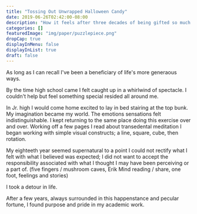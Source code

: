 ```yaml
---
title: "Tossing Out Unwrapped Halloween Candy"
date: 2019-06-26T02:42:00-08:00
description: "How it feels after three decades of being gifted so much from life and everyone in it, to feeling somethings amiss just because everyone doesn't love me."
categories: []
featuredImage: "img/paper/puzzlepiece.png"
dropCap: true
displayInMenu: false
displayInList: true
draft: false
---
```


As long as I can recall I've been a beneficiary of life's more generaous ways.  

By the time high school came I felt caught up in a whirlwind of spectacle. I couldn't help but feel something special resided all around me.  

In Jr. high I would come home excited to lay in bed stairing at the top bunk. My imagination became my world. The emotions sensations felt indistinguishable. I kept returning to the same place doing this exercise over and over. Working off a few pages I read about transedental meditation I began working with simple visual constructs; a line, square, cube, then rotation.  

My eighteeth year seemed supernatural to a point I could not rectify what I felt with what I believed was expected; I did not want to accept the responsibility associated with what I thought I may have been perceiving or a part of.  (five fingers / mushroom caves, Erik Mind reading / share, one foot, feelings and stories)  

I took a detour in life.  

After a few years, always surrounded in this happenstance and pecular fortune, I found purpose and pride in my academic work.  
